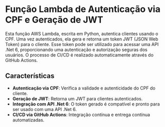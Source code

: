 # Função Lambda de Autenticação via CPF e Geração de JWT

Esta função AWS Lambda, escrita em Python, autentica clientes usando o CPF. Uma vez autenticados, ela gera e retorna um token JWT (JSON Web Token) para o cliente. Esse token pode ser utilizado para acessar uma API .Net 6, proporcionando uma autenticação e autorização seguras dos usuários. O processo de CI/CD é realizado automaticamente através do GitHub Actions.

## Características

- **Autenticação via CPF**: Verifica a validade e autenticidade do CPF do cliente.
- **Geração de JWT**: Retorna um JWT para clientes autenticados.
- **Integração com API .Net 6**: O token gerado é compatível e pronto para ser usado com uma API .Net 6.
- **CI/CD via GitHub Actions**: Integração contínua e entrega contínua automatizadas.


